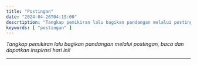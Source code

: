 ```yaml
---
title: "Postingan"
date: "2024-04-26T04:19:00"
descrtiption: "Tangkap pemikiran lalu bagikan pandangan melalui postingan, baca dan dapatkan inspirasi hari ini!"
keywords: [ "postingan" ]
---
```


*Tangkap pemikiran lalu bagikan pandangan melalui postingan, baca dan dapatkan inspirasi hari ini!*

---
